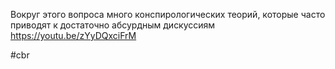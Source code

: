 
Вокруг этого вопроса много конспирологических теорий, которые часто приводят к достаточно абсурдным дискуссиям https://youtu.be/zYyDQxciFrM

#cbr 